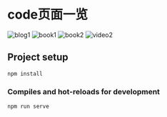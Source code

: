 # code页面一览
![blog1](https://user-images.githubusercontent.com/101340666/166188284-2f00b7f6-ce9e-44b6-9f31-4f53f41b2d3f.png)
![book1](https://user-images.githubusercontent.com/101340666/166188290-977ac09f-789e-4c72-8202-85c4ba865796.png)
![book2](https://user-images.githubusercontent.com/101340666/166188308-92a96b52-f54e-4b9f-90bc-9042bea66225.png)
![video2](https://user-images.githubusercontent.com/101340666/166188326-fa14fb3b-b040-4b53-9266-c82807c9f1d6.png)


## Project setup
```
npm install
```

### Compiles and hot-reloads for development
```
npm run serve
```

